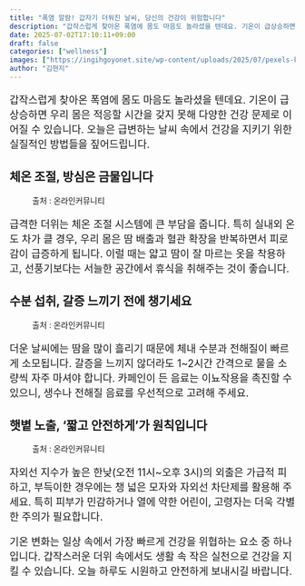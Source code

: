 ```yaml
---
title: "폭염 알람! 갑자기 더워진 날씨, 당신의 건강이 위험합니다"
description: "갑작스럽게 찾아온 폭염에 몸도 마음도 놀라셨을 텐데요. 기온이 급상승하면 우리 몸은 적응할 시간을 갖지 못해 다양한 건강 문제로 이어질 수 있습니다. 오늘은 급변하는 날씨 속에서 건강을 지키기 위한 실질적인 방법들을 짚어드립니다."
date: 2025-07-02T17:10:11+09:00
draft: false
categories: ["wellness"]
images: ["https://ingihgoyonet.site/wp-content/uploads/2025/07/pexels-kampus-8949832-1024x684.jpg", "https://ingihgoyonet.site/wp-content/uploads/2025/07/pexels-pixabay-279947-681x1024.jpg", "https://ingihgoyonet.site/wp-content/uploads/2025/07/pexels-vlasceanu-15563569-684x1024.jpg"]
author: "김현지"
---
```


<p style="font-size:18px">갑작스럽게 찾아온 폭염에 몸도 마음도 놀라셨을 텐데요. 기온이 급상승하면 우리 몸은 적응할 시간을 갖지 못해 다양한 건강 문제로 이어질 수 있습니다. 오늘은 급변하는 날씨 속에서 건강을 지키기 위한 실질적인 방법들을 짚어드립니다.</p> <h2 >체온 조절, 방심은 금물입니다</h2> <figure ><img src="https://ingihgoyonet.site/wp-content/uploads/2025/07/pexels-kampus-8949832-1024x684.jpg" alt="" style="aspect-ratio:16/9;object-fit:cover"/><figcaption >출처 : 온라인커뮤니티</figcaption></figure> <p style="font-size:18px">급격한 더위는 체온 조절 시스템에 큰 부담을 줍니다. 특히 실내외 온도 차가 클 경우, 우리 몸은 땀 배출과 혈관 확장을 반복하면서 피로감이 급증하게 됩니다. 이럴 때는 얇고 땀이 잘 마르는 옷을 착용하고, 선풍기보다는 서늘한 공간에서 휴식을 취해주는 것이 좋습니다.</p> <h2 >수분 섭취, 갈증 느끼기 전에 챙기세요</h2> <figure ><img src="https://ingihgoyonet.site/wp-content/uploads/2025/07/pexels-pixabay-279947-681x1024.jpg" alt="" style="aspect-ratio:16/9;object-fit:cover"/><figcaption >출처 : 온라인커뮤니티</figcaption></figure> <p style="font-size:18px">더운 날씨에는 땀을 많이 흘리기 때문에 체내 수분과 전해질이 빠르게 소모됩니다. 갈증을 느끼지 않더라도 1~2시간 간격으로 물을 소량씩 자주 마셔야 합니다. 카페인이 든 음료는 이뇨작용을 촉진할 수 있으니, 생수나 전해질 음료를 우선적으로 고려해 주세요.</p> <h2 >햇볕 노출, ‘짧고 안전하게’가 원칙입니다</h2> <figure ><img src="https://ingihgoyonet.site/wp-content/uploads/2025/07/pexels-vlasceanu-15563569-684x1024.jpg" alt="" style="aspect-ratio:16/9;object-fit:cover"/><figcaption >출처 : 온라인커뮤니티</figcaption></figure> <p style="font-size:18px">자외선 지수가 높은 한낮(오전 11시~오후 3시)의 외출은 가급적 피하고, 부득이한 경우에는 챙 넓은 모자와 자외선 차단제를 활용해 주세요. 특히 피부가 민감하거나 열에 약한 어린이, 고령자는 더욱 각별한 주의가 필요합니다.</p> <p style="font-size:18px">기온 변화는 일상 속에서 가장 빠르게 건강을 위협하는 요소 중 하나입니다. 갑작스러운 더위 속에서도 생활 속 작은 실천으로 건강을 지킬 수 있습니다. 오늘 하루도 시원하고 안전하게 보내시길 바랍니다.</p>